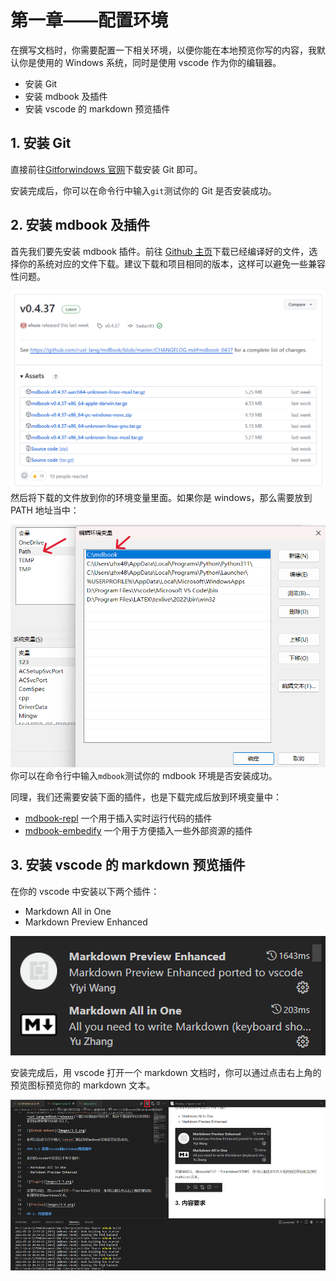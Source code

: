 # 第一章——配置环境

在撰写文档时，你需要配置一下相关环境，以便你能在本地预览你写的内容，我默认你是使用的 Windows 系统，同时是使用 vscode 作为你的编辑器。

- 安装 Git
- 安装 mdbook 及插件
- 安装 vscode 的 markdown 预览插件

## 1. 安装 Git

直接前往[Gitforwindows 官网](https://gitforwindows.org/)下载安装 Git 即可。

安装完成后，你可以在命令行中输入`git`测试你的 Git 是否安装成功。

## 2. 安装 mdbook 及插件

首先我们要先安装 mdbook 插件。前往 [Github 主页](https://github.com/rust-lang/mdBook/releases)下载已经编译好的文件，选择你的系统对应的文件下载。建议下载和项目相同的版本，这样可以避免一些兼容性问题。

![mdbook](Images/1-1.png)
然后将下载的文件放到你的环境变量里面。如果你是 windows，那么需要放到 PATH 地址当中：

![PATH](Images/1-2.png)
你可以在命令行中输入`mdbook`测试你的 mdbook 环境是否安装成功。

同理，我们还需要安装下面的插件，也是下载完成后放到环境变量中：

- [mdbook-repl](https://github.com/MR-Addict/mdbook-repl) 一个用于插入实时运行代码的插件
- [mdbook-embedify](https://github.com/MR-Addict/mdbook-embedify) 一个用于方便插入一些外部资源的插件

## 3. 安装 vscode 的 markdown 预览插件

在你的 vscode 中安装以下两个插件：

- Markdown All in One
- Markdown Preview Enhanced

![Plugin](Images/1-3.png)

安装完成后，用 vscode 打开一个 markdown 文档时，你可以通过点击右上角的预览图标预览你的 markdown 文本。

![Preview](Images/1-4.png)
